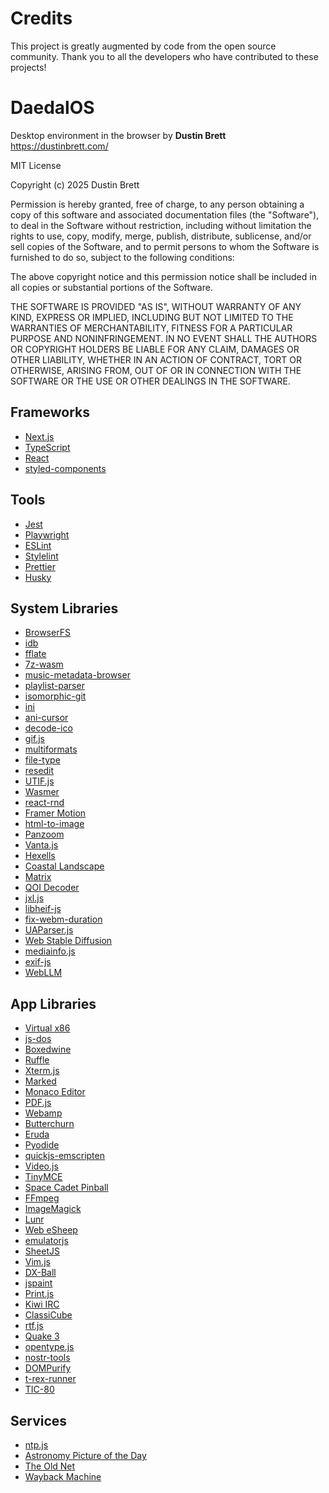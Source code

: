 # Credits

This project is greatly augmented by code from the open source community. Thank you to all the developers who have contributed to these projects!

# DaedalOS
Desktop environment in the browser by **Dustin Brett** https://dustinbrett.com/

MIT License

Copyright (c) 2025 Dustin Brett

Permission is hereby granted, free of charge, to any person obtaining a copy
of this software and associated documentation files (the "Software"), to deal
in the Software without restriction, including without limitation the rights
to use, copy, modify, merge, publish, distribute, sublicense, and/or sell
copies of the Software, and to permit persons to whom the Software is
furnished to do so, subject to the following conditions:

The above copyright notice and this permission notice shall be included in all
copies or substantial portions of the Software.

THE SOFTWARE IS PROVIDED "AS IS", WITHOUT WARRANTY OF ANY KIND, EXPRESS OR
IMPLIED, INCLUDING BUT NOT LIMITED TO THE WARRANTIES OF MERCHANTABILITY,
FITNESS FOR A PARTICULAR PURPOSE AND NONINFRINGEMENT. IN NO EVENT SHALL THE
AUTHORS OR COPYRIGHT HOLDERS BE LIABLE FOR ANY CLAIM, DAMAGES OR OTHER
LIABILITY, WHETHER IN AN ACTION OF CONTRACT, TORT OR OTHERWISE, ARISING FROM,
OUT OF OR IN CONNECTION WITH THE SOFTWARE OR THE USE OR OTHER DEALINGS IN THE
SOFTWARE.

## Frameworks

- [Next.js](https://github.com/vercel/next.js)
- [TypeScript](https://github.com/microsoft/TypeScript)
- [React](https://github.com/facebook/react)
- [styled-components](https://github.com/styled-components/styled-components)

## Tools

- [Jest](https://github.com/facebook/jest)
- [Playwright](https://github.com/microsoft/playwright)
- [ESLint](https://github.com/eslint/eslint)
- [Stylelint](https://github.com/stylelint/stylelint)
- [Prettier](https://github.com/prettier/prettier)
- [Husky](https://github.com/typicode/husky)

## System Libraries

- [BrowserFS](https://github.com/jvilk/BrowserFS)
- [idb](https://github.com/jakearchibald/idb)
- [fflate](https://github.com/101arrowz/fflate)
- [7z-wasm](https://github.com/use-strict/7z-wasm)
- [music-metadata-browser](https://github.com/Borewit/music-metadata-browser)
- [playlist-parser](https://github.com/nickdesaulniers/javascript-playlist-parser)
- [isomorphic-git](https://github.com/isomorphic-git/isomorphic-git)
- [ini](https://github.com/npm/ini)
- [ani-cursor](https://github.com/captbaritone/webamp/tree/master/packages/ani-cursor)
- [decode-ico](https://github.com/LinusU/decode-ico)
- [gif.js](https://github.com/jnordberg/gif.js)
- [multiformats](https://github.com/multiformats/multiformats)
- [file-type](https://github.com/sindresorhus/file-type)
- [resedit](https://github.com/jet2jet/resedit-js)
- [UTIF.js](https://github.com/photopea/UTIF.js)
- [Wasmer](https://github.com/wasmerio/wasmer)
- [react-rnd](https://github.com/bokuweb/react-rnd)
- [Framer Motion](https://github.com/framer/motion)
- [html-to-image](https://github.com/bubkoo/html-to-image)
- [Panzoom](https://github.com/timmywil/panzoom)
- [Vanta.js](https://github.com/tengbao/vanta)
- [Hexells](https://github.com/znah/hexells)
- [Coastal Landscape](https://www.shadertoy.com/view/fstyD4)
- [Matrix](https://github.com/Rezmason/matrix)
- [QOI Decoder](https://gist.github.com/nicolaslegland/f0577cb49b1e56b729a2c0fc0aa151ba)
- [jxl.js](https://github.com/niutech/jxl.js)
- [libheif-js](https://github.com/catdad-experiments/libheif-js)
- [fix-webm-duration](https://github.com/yusitnikov/fix-webm-duration)
- [UAParser.js](https://github.com/faisalman/ua-parser-js)
- [Web Stable Diffusion](https://github.com/mlc-ai/web-stable-diffusion)
- [mediainfo.js](https://github.com/buzz/mediainfo.js)
- [exif-js](https://github.com/exif-js/exif-js)
- [WebLLM](https://github.com/mlc-ai/web-llm)

## App Libraries

- [Virtual x86](https://github.com/copy/v86)
- [js-dos](https://github.com/caiiiycuk/js-dos)
- [Boxedwine](https://github.com/danoon2/Boxedwine)
- [Ruffle](https://github.com/ruffle-rs/ruffle)
- [Xterm.js](https://github.com/xtermjs/xterm.js)
- [Marked](https://github.com/markedjs/marked)
- [Monaco Editor](https://github.com/microsoft/monaco-editor)
- [PDF.js](https://github.com/mozilla/pdf.js)
- [Webamp](https://github.com/captbaritone/webamp)
- [Butterchurn](https://github.com/jberg/butterchurn)
- [Eruda](https://github.com/liriliri/eruda)
- [Pyodide](https://github.com/pyodide/pyodide)
- [quickjs-emscripten](https://github.com/justjake/quickjs-emscripten)
- [Video.js](https://github.com/videojs/video.js)
- [TinyMCE](https://github.com/tinymce/tinymce)
- [Space Cadet Pinball](https://github.com/alula/SpaceCadetPinball)
- [FFmpeg](https://github.com/ffmpegwasm/ffmpeg.wasm)
- [ImageMagick](https://github.com/KnicKnic/WASM-ImageMagick)
- [Lunr](https://github.com/olivernn/lunr.js)
- [Web eSheep](https://github.com/Adrianotiger/web-esheep)
- [emulatorjs](https://github.com/ethanaobrien/emulatorjs)
- [SheetJS](https://github.com/SheetJS/sheetjs)
- [Vim.js](https://github.com/coolwanglu/vim.js)
- [DX-Ball](https://habr.com/en/post/147339/)
- [jspaint](https://github.com/1j01/jspaint)
- [Print.js](https://github.com/crabbly/print.js)
- [Kiwi IRC](https://github.com/kiwiirc/kiwiirc)
- [ClassiCube](https://github.com/UnknownShadow200/ClassiCube)
- [rtf.js](https://github.com/tbluemel/rtf.js)
- [Quake 3](https://github.com/lrusso/Quake3)
- [opentype.js](https://github.com/opentypejs/opentype.js)
- [nostr-tools](https://github.com/nbd-wtf/nostr-tools)
- [DOMPurify](https://github.com/cure53/DOMPurify)
- [t-rex-runner](https://github.com/wayou/t-rex-runner)
- [TIC-80](https://tic80.com/)

## Services

- [ntp.js](http://www.ntpjs.org/)
- [Astronomy Picture of the Day](https://apod.nasa.gov/apod/)
- [The Old Net](https://theoldnet.com/)
- [Wayback Machine](https://web.archive.org/)
